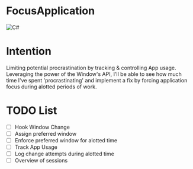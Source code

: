 # FocusApplication
![C#](https://img.shields.io/badge/c%23-%23239120.svg?style=for-the-badge&logo=c-sharp&logoColor=white)

# Intention
Limiting potential procrastination by tracking & controlling App usage. Leveraging the power of the Window's API, I'll be able to see how much time I've spent 'procrastinating' and implement a fix by forcing application focus during alotted periods of work.



# TODO List
- [ ] Hook Window Change
- [ ] Assign preferred window
- [ ] Enforce preferred window for alotted time
- [ ] Track App Usage
- [ ] Log change attempts during alotted time
- [ ] Overview of sessions
